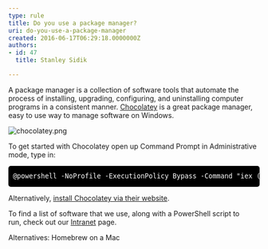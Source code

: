 ```yaml
---
type: rule
title: Do you use a package manager?
uri: do-you-use-a-package-manager
created: 2016-06-17T06:29:18.0000000Z
authors:
- id: 47
  title: Stanley Sidik

---
```




<span class='intro'> A package manager is a collection of software tools that automate the process of installing, upgrading, configuring, and uninstalling computer programs in a consistent manner. <a href="https&#58;//chocolatey.org/">Chocolatey</a>&#160;is a great package manager, easy to use way to manage software on Windows. <br> </span>

<dl class="image"><dt> <img alt="chocolatey.png" src="/SiteAssets/do-you-use-a-package-manager/chocolatey.png" /> <br>
   </dt></dl><p>To get started with Chocolatey open up Command Prompt in Administrative mode, type in&#58;&#160;<br></p><pre class="cmd" style="box-sizing&#58;border-box;font-size&#58;0.95em;color&#58;#ffffff;margin-top&#58;0.6em;margin-bottom&#58;0.6em;border-radius&#58;5px;vertical-align&#58;middle;padding&#58;0.5em 0.7em;overflow&#58;auto;line-height&#58;28.8px;background&#58;#000000;">@powershell -NoProfile -ExecutionPolicy Bypass -Com​mand &quot;iex ((new-object net.webclient).DownloadString('https&#58;//chocolatey.org/install.ps1'))&quot; &amp;&amp; SET PATH=%PATH%;%ALLUSERSPROFILE%\chocolatey\bin</pre><p>Alternatively,&#160;<a href="https&#58;//chocolatey.org/install">install Chocolatey via their website</a>.<br></p><p class="ssw15-rteElement-SSW-Only">To find a list of software that we use, along with a PowerShell&#160;script to run,&#160;check out our <a href="https&#58;//intranet.ssw.com.au/SysAdmin/Lists/WinImageInstalledSoftware/AllItems.aspx"> Intranet</a>&#160;page. ​</p><div><p class="ssw15-rteElement-P">​​​Alternatives&#58; Homebrew on a Mac​<br></p></div>


